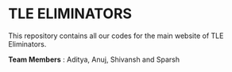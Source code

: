 # TLE ELIMINATORS

This repository contains all our codes for the main website of TLE Eliminators.

**Team Members** : Aditya, Anuj, Shivansh and Sparsh

